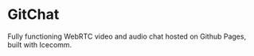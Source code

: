 # GitChat
Fully functioning WebRTC video and audio chat hosted on Github Pages, built with Icecomm.
